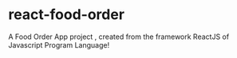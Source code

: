 # react-food-order
A Food Order App project , created from the framework ReactJS of Javascript Program Language!
